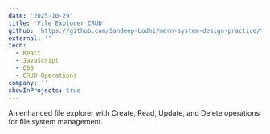 ```yaml
---
date: '2025-10-29'
title: 'File Explorer CRUD'
github: 'https://github.com/Sandeep-Lodhi/mern-system-design-practice/tree/file-explorer-crud'
external: ''
tech:
  - React
  - JavaScript
  - CSS
  - CRUD Operations
company: ''
showInProjects: true
---
```


An enhanced file explorer with Create, Read, Update, and Delete operations for file system management.

